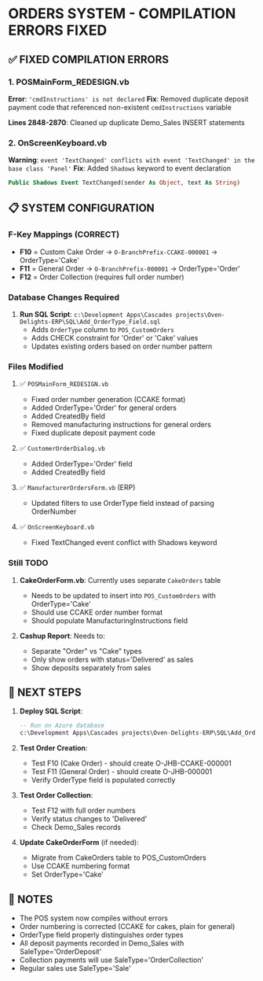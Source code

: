 # ORDERS SYSTEM - COMPILATION ERRORS FIXED

## ✅ FIXED COMPILATION ERRORS

### 1. POSMainForm_REDESIGN.vb
**Error**: `'cmdInstructions' is not declared`
**Fix**: Removed duplicate deposit payment code that referenced non-existent `cmdInstructions` variable

**Lines 2848-2870**: Cleaned up duplicate Demo_Sales INSERT statements

### 2. OnScreenKeyboard.vb
**Warning**: `event 'TextChanged' conflicts with event 'TextChanged' in the base class 'Panel'`
**Fix**: Added `Shadows` keyword to event declaration
```vb
Public Shadows Event TextChanged(sender As Object, text As String)
```

## 📋 SYSTEM CONFIGURATION

### F-Key Mappings (CORRECT)
- **F10** = Custom Cake Order → `O-BranchPrefix-CCAKE-000001` → OrderType='Cake'
- **F11** = General Order → `O-BranchPrefix-000001` → OrderType='Order'
- **F12** = Order Collection (requires full order number)

### Database Changes Required
1. **Run SQL Script**: `c:\Development Apps\Cascades projects\Oven-Delights-ERP\SQL\Add_OrderType_Field.sql`
   - Adds `OrderType` column to `POS_CustomOrders`
   - Adds CHECK constraint for 'Order' or 'Cake' values
   - Updates existing orders based on order number pattern

### Files Modified
1. ✅ `POSMainForm_REDESIGN.vb`
   - Fixed order number generation (CCAKE format)
   - Added OrderType='Order' for general orders
   - Added CreatedBy field
   - Removed manufacturing instructions for general orders
   - Fixed duplicate deposit payment code

2. ✅ `CustomerOrderDialog.vb`
   - Added OrderType='Order' field
   - Added CreatedBy field

3. ✅ `ManufacturerOrdersForm.vb` (ERP)
   - Updated filters to use OrderType field instead of parsing OrderNumber

4. ✅ `OnScreenKeyboard.vb`
   - Fixed TextChanged event conflict with Shadows keyword

### Still TODO
1. **CakeOrderForm.vb**: Currently uses separate `CakeOrders` table
   - Needs to be updated to insert into `POS_CustomOrders` with OrderType='Cake'
   - Should use CCAKE order number format
   - Should populate ManufacturingInstructions field

2. **Cashup Report**: Needs to:
   - Separate "Order" vs "Cake" types
   - Only show orders with status='Delivered' as sales
   - Show deposits separately from sales

## 🎯 NEXT STEPS

1. **Deploy SQL Script**:
   ```sql
   -- Run on Azure database
   c:\Development Apps\Cascades projects\Oven-Delights-ERP\SQL\Add_OrderType_Field.sql
   ```

2. **Test Order Creation**:
   - Test F10 (Cake Order) - should create O-JHB-CCAKE-000001
   - Test F11 (General Order) - should create O-JHB-000001
   - Verify OrderType field is populated correctly

3. **Test Order Collection**:
   - Test F12 with full order numbers
   - Verify status changes to 'Delivered'
   - Check Demo_Sales records

4. **Update CakeOrderForm** (if needed):
   - Migrate from CakeOrders table to POS_CustomOrders
   - Use CCAKE numbering format
   - Set OrderType='Cake'

## 📝 NOTES

- The POS system now compiles without errors
- Order numbering is corrected (CCAKE for cakes, plain for general)
- OrderType field properly distinguishes order types
- All deposit payments recorded in Demo_Sales with SaleType='OrderDeposit'
- Collection payments will use SaleType='OrderCollection'
- Regular sales use SaleType='Sale'
